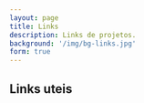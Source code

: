 ```yaml
---
layout: page
title: Links
description: Links de projetos.
background: '/img/bg-links.jpg'
form: true
---
```


## Links uteis